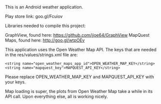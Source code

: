 This is an Android weather application.

Play store link: goo.gl/Fcuiov

Libraries needed to compile this project:

GraphView, found here: https://github.com/jjoe64/GraphView
MapQuest Maps, found here: http://goo.gl/wtpOEv

This application uses the Open Weather Map API. The keys that are needed in the res/values/strings.xml file are:

    <string name="open_weather_maps_app_id">OPEN_WEATHER_MAP_KEY</string>
    <string name="mapquest_key">MAPQUEST_API_KEY</string>

Please replace OPEN_WEATHER_MAP_KEY and MAPQUEST_API_KEY with your keys.

Map loading is super, the plots from Open Weather Map take a while in its API call.
Upon everything else, all is working nicely.
